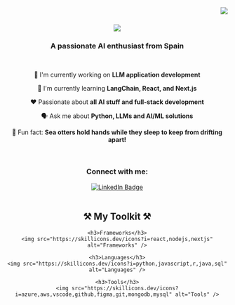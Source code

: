 <img align="right" src="https://img.shields.io/badge/Visitors-10k-purple" />

<h1 align="center">
    <img src="https://readme-typing-svg.herokuapp.com/?font=Pacifico&size=35&center=true&vCenter=true&width=500&height=70&duration=4000&color=9E1CAE&lines=Hello!+🤗;+I'm+Tovi!+🦦;" />
</h1>

<h3 align="center">A passionate AI enthusiast from Spain</h3>

<br/>

<div align="center">
 
 👾 I'm currently working on **LLM application development**
 
 🧠 I'm currently learning **LangChain, React, and Next.js**

 ❤️ Passionate about **all AI stuff and full-stack development**

 🗣️ Ask me about **Python, LLMs and AI/ML solutions**

 🥸 Fun fact: **Sea otters hold hands while they sleep to keep from drifting apart!** 
 
 </div>

<br/>

<div align="center"> 
  <h3>Connect with me:</h3>
  <a href="https://www.linkedin.com/in/andrea-toval" target="_blank" rel="noopener noreferrer">
    <img src="https://img.shields.io/badge/LinkedIn-800080?style=for-the-badge&logo=linkedin&logoColor=white" alt="LinkedIn Badge"/>
  </a>
</div>

<br/>
<div align="center">
    <h2>⚒️ My Toolkit ⚒️</h2>
    
    <h3>Frameworks</h3>
    <img src="https://skillicons.dev/icons?i=react,nodejs,nextjs" alt="Frameworks" />
    
    <h3>Languages</h3>
    <img src="https://skillicons.dev/icons?i=python,javascript,r,java,sql" alt="Languages" />

    <h3>Tools</h3>
    <img src="https://skillicons.dev/icons?i=azure,aws,vscode,github,figma,git,mongodb,mysql" alt="Tools" />
</div>
<br/>






